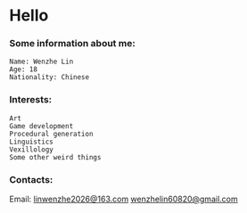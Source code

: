 # Hello

### Some information about me:

    Name: Wenzhe Lin
    Age: 18
    Nationality: Chinese

### Interests:

    Art
    Game development
    Procedural generation
    Linguistics
    Vexillology
    Some other weird things





### Contacts:

Email: linwenzhe2026@163.com
       wenzhelin60820@gmail.com
